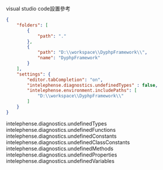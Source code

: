 visual studio code設置參考

```json
{
	"folders": [
		{
			"path": "."
		},
		{
			"path": "D:\\workspace\\DyphpFramework\\",
			"name": "DyphpFramework"
		}
	],
	"settings": {
		"editor.tabCompletion": "on",
		"intelephense.diagnostics.undefinedTypes" : false,
		"intelephense.environment.includePaths": [
			"D:\\workspace\\DyphpFramework\\"
		]
	}
}
```

intelephense.diagnostics.undefinedTypes 
intelephense.diagnostics.undefinedFunctions 
intelephense.diagnostics.undefinedConstants 
intelephense.diagnostics.undefinedClassConstants 
intelephense.diagnostics.undefinedMethods 
intelephense.diagnostics.undefinedProperties 
intelephense.diagnostics.undefinedVariables
